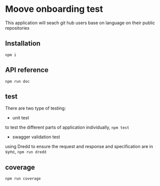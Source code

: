 # Moove onboarding test

This application will seach git hub users base on language on their public repositories

## Installation

`npm i`

## API reference

`npm run doc`

## test

There are two type of testing:

- unit test

to test the different parts of application individually, `npm test`

- swagger validation test

using Dredd to ensure the request and response and specification are in sync, `npm run dredd`


## coverage

`npm run coverage`
